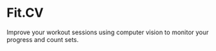 # Fit.CV
Improve your workout sessions using computer vision to monitor your progress and count sets.
